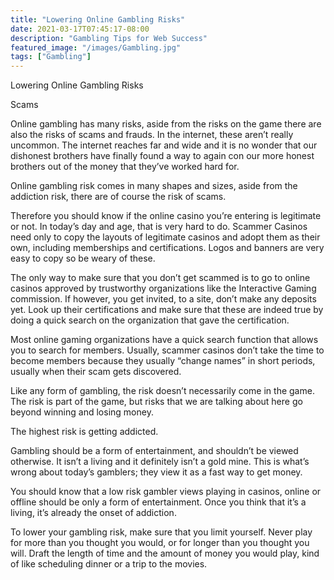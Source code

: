 ```yaml
---
title: "Lowering Online Gambling Risks"
date: 2021-03-17T07:45:17-08:00
description: "Gambling Tips for Web Success"
featured_image: "/images/Gambling.jpg"
tags: ["Gambling"]
---
```


Lowering Online Gambling Risks

Scams

Online gambling has many risks, aside from the risks on the game there are also the risks of scams and frauds. In the internet, these aren’t really uncommon. The internet reaches far and wide and it is no wonder that our dishonest brothers have finally found a way to again con our more honest brothers out of the money that they’ve worked hard for.

Online gambling risk comes in many shapes and sizes, aside from the addiction risk, there are of course the risk of scams.

Therefore you should know if the online casino you’re entering is legitimate or not. In today’s day and age, that is very hard to do. Scammer Casinos need only to copy the layouts of legitimate casinos and adopt them as their own, including memberships and certifications. Logos and banners are very easy to copy so be weary of these.

The only way to make sure that you don’t get scammed is to go to online casinos approved by trustworthy organizations like the Interactive Gaming commission. If however, you get invited, to a site, don’t make any deposits yet. Look up their certifications and make sure that these are indeed true by doing a quick search on the organization that gave the certification.

Most online gaming organizations have a quick search function that allows you to search for members. Usually, scammer casinos don’t take the time to become members because they usually “change names” in short periods, usually when their scam gets discovered.

Like any form of gambling, the risk doesn’t necessarily come in the game. The risk is part of the game, but risks that we are talking about here go beyond winning and losing money.

The highest risk is getting addicted.

Gambling should be a form of entertainment, and shouldn’t be viewed otherwise. It isn’t a living and it definitely isn’t a gold mine. This is what’s wrong about today’s gamblers; they view it as a fast way to get money.

You should know that a low risk gambler views playing in casinos, online or offline should be only a form of entertainment. Once you think that it’s a living, it’s already the onset of addiction.

To lower your gambling risk, make sure that you limit yourself. Never play for more than you thought you would, or for longer than you thought you will. Draft the length of time and the amount of money you would play, kind of like scheduling dinner or a trip to the movies.

